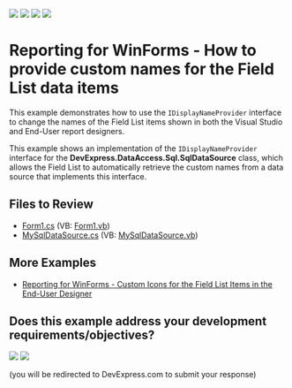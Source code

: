 <!-- default badges list -->
![](https://img.shields.io/endpoint?url=https://codecentral.devexpress.com/api/v1/VersionRange/128602937/23.2.3%2B)
[![](https://img.shields.io/badge/Open_in_DevExpress_Support_Center-FF7200?style=flat-square&logo=DevExpress&logoColor=white)](https://supportcenter.devexpress.com/ticket/details/E459)
[![](https://img.shields.io/badge/📖_How_to_use_DevExpress_Examples-e9f6fc?style=flat-square)](https://docs.devexpress.com/GeneralInformation/403183)
[![](https://img.shields.io/badge/💬_Leave_Feedback-feecdd?style=flat-square)](#does-this-example-address-your-development-requirementsobjectives)
<!-- default badges end -->
# Reporting for WinForms - How to provide custom names for the Field List data items

This example demonstrates how to use the `IDisplayNameProvider` interface to change the names of the Field List items shown in both the Visual Studio and End-User report designers. 

This example shows an implementation of the `IDisplayNameProvider` interface for the **DevExpress.DataAccess.Sql.SqlDataSource** class, which allows the Field List to automatically retrieve the custom names from a data source that implements this interface.

## Files to Review

* [Form1.cs](./CS/Form1.cs) (VB: [Form1.vb](./VB/Form1.vb))
* [MySqlDataSource.cs](./CS/MySqlDataSource.cs) (VB: [MySqlDataSource.vb](./VB/MySqlDataSource.vb))

## More Examples

- [Reporting for WinForms - Custom Icons for the Field List Items in the End-User Designer](https://github.com/DevExpress-Examples/reporting-winforms-custom-icons-field-list)
<!-- feedback -->
## Does this example address your development requirements/objectives?

[<img src="https://www.devexpress.com/support/examples/i/yes-button.svg"/>](https://www.devexpress.com/support/examples/survey.xml?utm_source=github&utm_campaign=reporting-winforms-specify-custom-names-for-field-list-data-items&~~~was_helpful=yes) [<img src="https://www.devexpress.com/support/examples/i/no-button.svg"/>](https://www.devexpress.com/support/examples/survey.xml?utm_source=github&utm_campaign=reporting-winforms-specify-custom-names-for-field-list-data-items&~~~was_helpful=no)

(you will be redirected to DevExpress.com to submit your response)
<!-- feedback end -->
